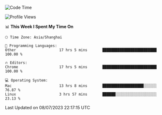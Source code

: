 <!--START_SECTION:waka-->
![Code Time](http://img.shields.io/badge/Code%20Time-885%20hrs%2012%20mins-blue)

![Profile Views](http://img.shields.io/badge/Profile%20Views-0-blue)

📊 **This Week I Spent My Time On** 

```text
🕑︎ Time Zone: Asia/Shanghai

💬 Programming Languages: 
Other                    17 hrs 5 mins       █████████████████████████   100.00 % 

🔥 Editors: 
Chrome                   17 hrs 5 mins       █████████████████████████   100.00 % 

💻 Operating System: 
Mac                      13 hrs 8 mins       ███████████████████░░░░░░   76.87 % 
Linux                    3 hrs 57 mins       ██████░░░░░░░░░░░░░░░░░░░   23.13 % 
```


 Last Updated on 08/07/2023 22:17:15 UTC
<!--END_SECTION:waka-->